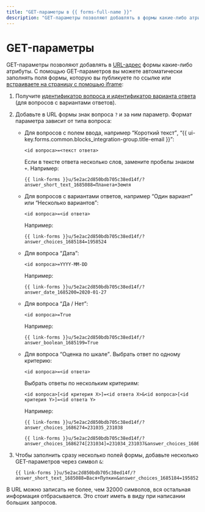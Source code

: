 ```yaml
---
title: "GET-параметры в {{ forms-full-name }}"
description: "GET-параметры позволяют добавлять в формы какие-либо атрибуты. С помощью GET-параметров вы можете автоматически заполнять поля формы, которую вы публикуете по ссылке или встраиваете на страницу с помощью iframe." 
---
```


# GET-параметры

GET-параметры позволяют добавлять в [URL-адрес]({{link-wikipedia-url}}) формы какие-либо атрибуты. С помощью GET-параметров вы можете автоматически заполнять поля формы, которую вы публикуете по ссылке или [встраиваете на страницу с помощью iframe](publish.md#publlish-site):

1. Получите [идентификатор вопроса и идентификатор варианта ответа](question-id.md) (для вопросов с вариантами ответов).

1. Добавьте в URL формы знак вопроса `?` и за ним параметр. Формат параметра зависит от типа вопроса: 
    
    * Для вопросов с полем ввода, например <q>Короткий текст</q>, <q>{{ ui-key.forms.common.blocks_integration-group.title-email }}</q>:
        ```
        <id вопроса>=<текст ответа>
        ```
        Если в тексте ответа несколько слов, замените пробелы знаком `+`. Например:
        ```
        {{ link-forms }}u/5e2ac2d850bdb705c38ed14f/?answer_short_text_1685088=Планета+Земля
        ```
    * Для вопросов с вариантами ответов, например <q>Один вариант</q> или <q>Несколько вариантов</q>:
        ```
        <id вопроса>=<id ответа>
        ```
        Например:
        ```
        {{ link-forms }}u/5e2ac2d850bdb705c38ed14f/?answer_choices_1685184=1958524
        ```
    * Для вопроса <q>Дата</q>:
        ```
        <id вопроса>=YYYY-MM-DD
        ```
        Например:
        ```
        {{ link-forms }}u/5e2ac2d850bdb705c38ed14f/?answer_date_1685200=2020-01-27
        ```
    * Для вопроса <q>Да / Нет</q>:
        ```
        <id вопроса>=True
        ```
        Например:
        ```
        {{ link-forms }}u/5e2ac2d850bdb705c38ed14f/?answer_boolean_1685199=True
        ```
    * Для вопроса <q>Оценка по шкале</q>.
        Выбрать ответ по одному критерию:
        ```
        <id вопроса>=<id ответа>
        ```
        Выбрать ответы по нескольким критериям:
        ```
        <id вопроса>[<id критерия X>]=<id ответа X>&<id вопроса>[<id критерия Y>]=<id ответа Y>
        ```
        Например:
        ```
        {{ link-forms }}u/5e2ac2d850bdb705c38ed14f/?answer_choices_1686274=231035_231038
        ```
        ```
        {{ link-forms }}u/5e2ac2d850bdb705c38ed14f/?answer_choices_1686274[231034]=231034_231037&answer_choices_1686274[231035]=231035_231038
        ```
1. Чтобы заполнить сразу несколько полей формы, добавьте несколько GET-параметров через символ `&`: 
    ```
    {{ link-forms }}u/5e2ac2d850bdb705c38ed14f/?answer_short_text_1685088=Вася+Пупкин&answer_choices_1685184=1958524
    ```

В URL можно записать не более, чем 32000 символов, вся остальная информация отбрасывается. Это стоит иметь в виду при написании больших запросов.